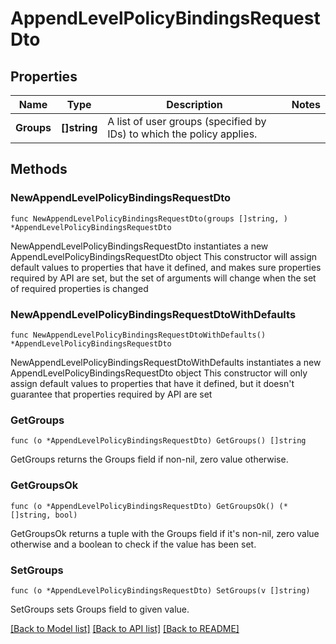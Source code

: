 # AppendLevelPolicyBindingsRequestDto

## Properties

Name | Type | Description | Notes
------------ | ------------- | ------------- | -------------
**Groups** | **[]string** | A list of user groups (specified by IDs) to which the policy applies. | 

## Methods

### NewAppendLevelPolicyBindingsRequestDto

`func NewAppendLevelPolicyBindingsRequestDto(groups []string, ) *AppendLevelPolicyBindingsRequestDto`

NewAppendLevelPolicyBindingsRequestDto instantiates a new AppendLevelPolicyBindingsRequestDto object
This constructor will assign default values to properties that have it defined,
and makes sure properties required by API are set, but the set of arguments
will change when the set of required properties is changed

### NewAppendLevelPolicyBindingsRequestDtoWithDefaults

`func NewAppendLevelPolicyBindingsRequestDtoWithDefaults() *AppendLevelPolicyBindingsRequestDto`

NewAppendLevelPolicyBindingsRequestDtoWithDefaults instantiates a new AppendLevelPolicyBindingsRequestDto object
This constructor will only assign default values to properties that have it defined,
but it doesn't guarantee that properties required by API are set

### GetGroups

`func (o *AppendLevelPolicyBindingsRequestDto) GetGroups() []string`

GetGroups returns the Groups field if non-nil, zero value otherwise.

### GetGroupsOk

`func (o *AppendLevelPolicyBindingsRequestDto) GetGroupsOk() (*[]string, bool)`

GetGroupsOk returns a tuple with the Groups field if it's non-nil, zero value otherwise
and a boolean to check if the value has been set.

### SetGroups

`func (o *AppendLevelPolicyBindingsRequestDto) SetGroups(v []string)`

SetGroups sets Groups field to given value.



[[Back to Model list]](../README.md#documentation-for-models) [[Back to API list]](../README.md#documentation-for-api-endpoints) [[Back to README]](../README.md)


